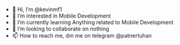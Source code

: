 - 👋 Hi, I’m @kevinmf1
- 👀 I’m interested in Mobile Development
- 🌱 I’m currently learning Anything related to Mobile Development
- 💞️ I’m looking to collaborate on nothing
- 📫 How to reach me, dm me on telegram @patnertuhan

<!---
kevinmf1/kevinmf1 is a ✨ special ✨ repository because its `README.md` (this file) appears on your GitHub profile.
You can click the Preview link to take a look at your changes.
--->
